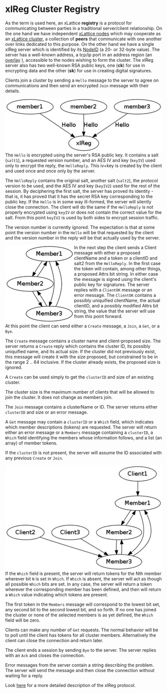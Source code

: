 <h1 class="libTop">xlReg Cluster Registry</h1>

As the term is used here, an xLattice **registry** is a protocol for
communicating
between parties in a traditional server/client relationship.  On the
one hand we have independent
[xLattice nodes](https://jddixon.github.io/xlattice/node.html)
which may cooperate as an
[xLattice cluster,](https://jddixon.github.io/xlattice/cluster.html)
a collection of **peers** that communicate with one another over links
dedicated to this purpose.  On the other hand we have a single xlReg server
which is identified by its
[NodeID](https://jddixon.github.io/xlattice/node.html)
(a 20- or 32-byte value).  The
server has a well-known address, a tcp/ip port in an address region
(an
[overlay](https://jddixon.github.io/xlattice/overlay.html)
), accessible to the nodes wishing to form the cluster.  The
xlReg server also has two well-known RSA public keys, one (**ck**) for
use in encrypting data and the other (**sk**) for use in creating
digital signatures.

Clients join a cluster by sending a `Hello` message to the server to agree
on communications and then send an encrypted `Join` message with their
details.

<img src="img/xl-registration.jpg" alt="xl-registration" style="float:right">

The `Hello` is encrypted using the server's RSA public key.  It contains a
salt (`salt1`), a requested version number, and an AES IV and key (`keyIV`)
used only to encrypt the reply, the `HelloReply`.  This iv+key is created by
the client and used once and once only by the server.

The `HelloReply` contains the original salt, another salt (`salt2`), the
protocol version to be used, and the AES IV and key (`keyIV2`) used for
the rest of the session.   By deciphering the first salt, the server has
proved its identity - that is, it has proved that it has the secret RSA
key corresponding to the public key.  If the `Hello` is in some way ill-formed,
the server will silently close the connection.  The client will do the same
if the `HelloReply` is not properly encrypted using `keyIV` or does not contain
the correct value for the salt.  From this point `keyIV2` is used by both sides
to encrypt session traffic.

The version number is currently ignored.  The expectation is that
at some point the version number in the `Hello` will be that requested by
the client and the version number in the reply will be that actually used
by the server.

<img src="img/simple-cluster.jpg" alt="simple-cluster" style="float:left">

In the next step the client sends a Client message with either a proposed
clientName and a token or a clientID and salt2 from the `HelloReply`.  In the
first case the token will contain, among other things, a proposed
Attrs bit string.  In either case the message is signed using the
client's public key for signatures.  The server replies with a `ClientOK`
message or an error message.  The `ClientOK` contains a possibly
uniquified clientName, the actual clientID, and a possibly modified Attrs
bit string, the value that the server will use from this point forward.

At this point the client can send either a `Create` message, a `Join`, a
`Get`, or a `Bye`.

The `Create` message contains a cluster name and client-proposed size.
The server returns a `Create` reply which contains the cluster ID, its
possibly uniquified name, and its actual size.  If the cluster did
not previously exist, this message will create it with the size proposed,
but constrained to be in the range 2 .. 64 inclusive.  If the cluster
already exists, the proposed size is ignored.

A `Create` can be used simply to get the `clusterID` and size of an existing
cluster.

The cluster size is the maximum number of clients that will be allowed
to join the cluster.  It does not change as members join.

The `Join` message contains a clusterName or ID.  The server returns
either `clusterID` and size or an error message.

A `Get` message may contain a `clusterID` or a `Which` field, which indicates
which member descriptions (tokens) are requested.  The server will
return either an error message or a `Members` message containing a
`clusterID`, a `Which` field identifying the members whose information
follows, and a list (an array) of member tokens.

If the `clusterID` is not present, the server will assume the ID associated
with any previous `Create` or `Join`.

<img src="img/cluster-with-clients.jpg" alt="cluster-with-clients" style="float:right">

If the `Which` field is present, the server will return tokens for the Nth
member wherever bit `N` is set in `Which`.  If `Which` is absent, the server
will act as though all possible `Which` bits are set.  In any case, the
server will return a token wherever the corresponding member has been
defined, and then will return a `Which` value indicating which tokens are
present.

The first token in the `Members` message will correspond to the lowest bit
set, any second bit to the second lowest bit, and so forth.  If no one
has joined the cluster or none of the selected members is as yet defined,
the `Which` field will be zero.

Clients can make any number of `Get` requests.  The normal behavior will
be to poll until the client has tokens for all cluster members.
Alternatively the client can close the connection and return later.

The client ends a session by sending `Bye` to the server.  The server
replies with an `Ack` and closes the connection.

Error messages from the server contain a string describing the problem.
The server will send the message and then close the connection without
waiting for a reply.

Look [here](xlReg_protocol.html) for a more detailed description of the
xlReg protocol.
